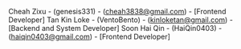 Cheah Zixu - (genesis331) - (cheah3838@gmail.com) - [Frontend Developer]
Tan Kin Loke - (VentoBento) - (kinloketan@gmail.com) - [Backend and System Developer]
Soon Hai Qin - (HaiQin0403) - (haiqin0403@gmail.com)     - [Frontend Developer]